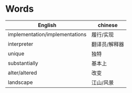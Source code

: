 # Words

English | chinese
---|---
implementation/implementations | 履行/实现
interpreter | 翻译员/解释器
unique | 独特
substantially | 基本上
alter/altered | 改变
landscape | 江山/风景

